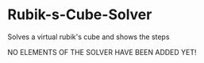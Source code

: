 # Rubik-s-Cube-Solver
Solves a virtual rubik's cube and shows the steps

NO ELEMENTS OF THE SOLVER HAVE BEEN ADDED YET!
